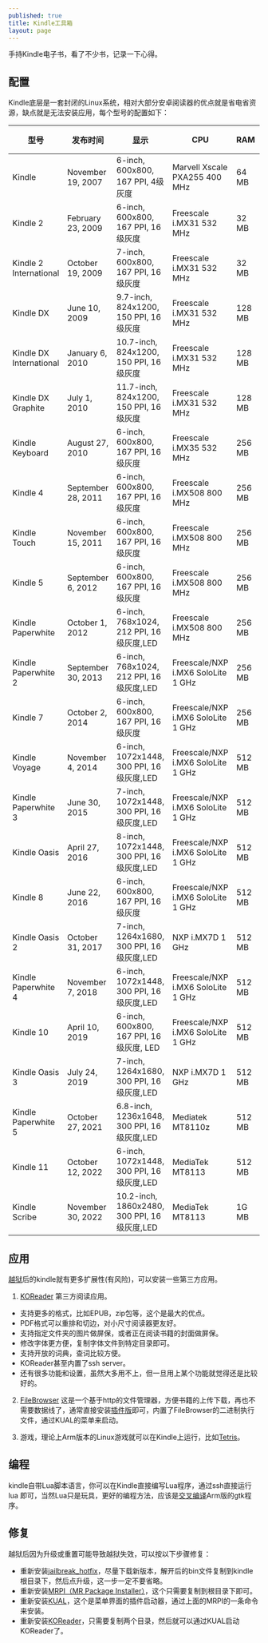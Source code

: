 ```yaml
---
published: true
title: Kindle工具箱
layout: page
---
```


手持Kindle电子书，看了不少书，记录一下心得。

## 配置

Kindle底层是一套封闭的Linux系统，相对大部分安卓阅读器的优点就是省电省资源，缺点就是无法安装应用，每个型号的配置如下：

| 型号                    | 发布时间           | 显示                                        | CPU                                | RAM    | 存储        | 电池      | 重量  |
| ----------------------- | ------------------ | ------------------------------------------- | ---------------------------------- | ------ | ----------- | --------- | ----- |
| Kindle                  | November 19, 2007  | 6-inch, 600x800, 167 PPI, 4级灰度           | Marvell Xscale PXA255 400 MHz      | 64 MB  | 256 MB      | 1,530 mAh | 290 g |
| Kindle 2                | February 23, 2009  | 6-inch, 600x800, 167 PPI, 16级灰度          | Freescale i.MX31 532 MHz           | 32 MB  | 2 GB        | 1,530 mAh | 290 g |
| Kindle 2 International  | October 19, 2009   | 7-inch, 600x800, 167 PPI, 16级灰度          | Freescale i.MX31 532 MHz           | 32 MB  | 2 GB        | 1,530 mAh | 290 g |
| Kindle DX               | June 10, 2009      | 9.7-inch, 824x1200, 150 PPI, 16级灰度       | Freescale i.MX31 532 MHz           | 128 MB | 4 GB        | 1,530 mAh | 540 g |
| Kindle DX International | January 6, 2010    | 10.7-inch, 824x1200, 150 PPI, 16级灰度      | Freescale i.MX31 532 MHz           | 128 MB | 4 GB        | 1,530 mAh | 540 g |
| Kindle DX Graphite      | July 1, 2010       | 11.7-inch, 824x1200, 150 PPI, 16级灰度      | Freescale i.MX31 532 MHz           | 128 MB | 4 GB        | 1,530 mAh | 540 g |
| Kindle Keyboard         | August 27, 2010    | 6-inch, 600x800, 167 PPI, 16级灰度          | Freescale i.MX35 532 MHz           | 256 MB | 4 GB        | 1,750 mAh | 250 g |
| Kindle 4                | September 28, 2011 | 6-inch, 600x800, 167 PPI, 16级灰度          | Freescale i.MX508 800 MHz          | 256 MB | 2 GB        | 890 mAh   | 170 g |
| Kindle Touch            | November 15, 2011  | 6-inch, 600x800, 167 PPI, 16级灰度          | Freescale i.MX508 800 MHz          | 256 MB | 4 GB        | 1,420 mAh | 220 g |
| Kindle 5                | September 6, 2012  | 6-inch, 600x800, 167 PPI, 16级灰度          | Freescale i.MX508 800 MHz          | 256 MB | 2 GB        | 890 mAh   | 170 g |
| Kindle Paperwhite       | October 1, 2012    | 6-inch, 768x1024, 212 PPI, 16级灰度,LED     | Freescale i.MX508 800 MHz          | 256 MB | 4 GB        | 1,420 mAh | 220 g |
| Kindle Paperwhite 2     | September 30, 2013 | 6-inch, 768x1024, 212 PPI, 16级灰度,LED     | Freescale/NXP i.MX6 SoloLite 1 GHz | 256 MB | 2 GB        | 2,420 mAh | 220 g |
| Kindle 7                | October 2, 2014    | 6-inch, 600x800, 167 PPI, 16级灰度          | Freescale/NXP i.MX6 SoloLite 1 GHz | 256 MB | 4 GB        | 890 mAh   | 190 g |
| Kindle Voyage           | November 4, 2014   | 6-inch, 1072x1448, 300 PPI, 16级灰度,LED    | Freescale/NXP i.MX6 SoloLite 1 GHz | 512 MB | 4 GB        | 1,320mAh  | 190 g |
| Kindle Paperwhite 3     | June 30, 2015      | 7-inch, 1072x1448, 300 PPI, 16级灰度,LED    | Freescale/NXP i.MX6 SoloLite 1 GHz | 512 MB | 4 GB        | 1,420 mAh | 220 g |
| Kindle Oasis            | April 27, 2016     | 8-inch, 1072x1448, 300 PPI, 16级灰度,LED    | Freescale/NXP i.MX6 SoloLite 1 GHz | 512 MB | 4 GB        | 1,535 mAh | 130 g |
| Kindle 8                | June 22, 2016      | 6-inch, 600x800, 167 PPI, 16级灰度          | Freescale/NXP i.MX6 SoloLite 1 GHz | 512 MB | 4 GB        | 890 mAh   | 160 g |
| Kindle Oasis 2          | October 31, 2017   | 7-inch, 1264x1680, 300 PPI, 16级灰度,LED    | NXP i.MX7D 1 GHz                   | 512 MB | 8/32 GB     | 1,000 mAh | 190 g |
| Kindle Paperwhite 4     | November 7, 2018   | 6-inch, 1072x1448, 300 PPI, 16级灰度,LED    | Freescale/NXP i.MX6 SoloLite 1 GHz | 512 MB | 8/32 GB     | 1,500 mAh | 190 g |
| Kindle 10               | April 10, 2019     | 6-inch, 600x800, 167 PPI, 16级灰度, LED     | Freescale/NXP i.MX6 SoloLite 1 GHz | 512 MB | 8 GB        | 1,040 mAh | 170 g |
| Kindle Oasis 3          | July 24, 2019      | 7-inch, 1264x1680, 300 PPI, 16级灰度,LED    | NXP i.MX7D 1 GHz                   | 512 MB | 8/32 GB     | 1,130 mAh | 190 g |
| Kindle Paperwhite 5     | October 27, 2021   | 6.8-inch, 1236x1648, 300 PPI, 16级灰度,LED  | Mediatek MT8110z                   | 512 MB | 8/16 GB     | 1,700 mAh | 210 g |
| Kindle 11               | October 12, 2022   | 6-inch, 1072x1448, 300 PPI, 16级灰度,LED    | MediaTek MT8113                    | 512 MB | 16 GB       | 1,040 mAh | 158 g |
| Kindle Scribe           | November 30, 2022  | 10.2-inch, 1860x2480, 300 PPI, 16级灰度,LED | MediaTek MT8113                    | 1G MB  | 16/32/64 GB | 3,000 mAh | 430 g |

## 应用

[越狱](https://www.epubor.com/how-to-jailbreak-kindle-paperwhite.html)后的kindle就有更多扩展性(有风险)，可以安装一些第三方应用。

1. [KOReader](https://github.com/koreader/koreader) 第三方阅读应用。
* 支持更多的格式，比如EPUB，zip包等，这个是最大的优点。
* PDF格式可以重排和切边，对小尺寸阅读器更友好。
* 支持指定文件夹的图片做屏保，或者正在阅读书籍的封面做屏保。
* 修改字体更方便，复制字体文件到特定目录即可。
* 支持开放的词典，查词比较方便。
* KOReader甚至内置了ssh server。
* 还有很多功能和设置，虽然大多用不上，但一旦用上某个功能就觉得还是比较好的。

2. [FileBrowser](https://github.com/filebrowser/filebrowser) 这是一个基于http的文件管理器，方便书籍的上传下载，再也不需要数据线了，通常直接安装[插件版](https://github.com/ngxson/hobby-kindle-http-file-server)即可，内置了FileBrowser的二进制执行文件，通过KUAL的菜单来启动。

3. 游戏，理论上Arm版本的Linux游戏就可以在Kindle上运行，比如[Tetris](https://github.com/xfangfang/gtktetris_kindle)。


## 编程
kindle自带Lua脚本语言，你可以在Kindle直接编写Lua程序，通过ssh直接运行lua
即可，当然Lua只是玩具，更好的编程方法，应该是[交叉编译](https://www.mobileread.com/forums/showthread.php?t=189372)Arm版的gtk程序。

## 修复

越狱后因为升级或重置可能导致越狱失效，可以按以下步骤修复：

* 重新安装[jailbreak_hotfix](https://www.mobileread.com/forums/showthread.php?t=225030)，尽量下载新版本，解开后的bin文件复制到kindle根目录下，然后点升级，这一步一定不要省略。
* 重新安装[MRPI（MR Package Installer）](https://www.mobileread.com/forums/showthread.php?t=225030)，这个只需要复制到根目录下即可。
* 重新安装[KUAL](https://www.mobileread.com/forums/showthread.php?t=225030)，这个是菜单界面的插件启动器，通过上面的MRPI的一条命令来安装。
* 重新安装[KOReader](https://github.com/koreader/koreader/wiki/%E5%9C%A8Kindle%E4%B8%8A%E5%AE%89%E8%A3%85%E5%92%8C%E8%BF%90%E8%A1%8CKOReader)，只需要复制两个目录，然后就可以通过KUAL启动KOReader了。
